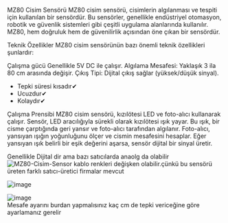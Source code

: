 MZ80 Cisim Sensörü
MZ80 cisim sensörü, cisimlerin algılanması ve tespiti için kullanılan bir sensördür. Bu sensörler, genellikle endüstriyel otomasyon, robotik ve güvenlik sistemleri gibi çeşitli uygulama alanlarında kullanılır. MZ80, hem doğruluk hem de güvenilirlik açısından öne çıkan bir sensördür.

Teknik Özellikler
MZ80 cisim sensörünün bazı önemli teknik özellikleri şunlardır:

Çalışma gücü Genellikle 5V DC ile çalışır.
Algılama Mesafesi: Yaklaşık 3 ila 80 cm arasında değişir.
Çıkış Tipi: Dijital çıkış sağlar (yüksek/düşük sinyal).
<ul>
  <li>Tepki süresi kısadır✔</li>
   <li>Ucuzdur✔</li>
   <li>Kolaydır✔</li>
</ul>



Çalışma Prensibi
MZ80 cisim sensörü, kızılötesi LED ve foto-alıcı kullanarak çalışır. Sensör, 
LED aracılığıyla sürekli olarak kızılötesi ışık yayar. 
Bu ışık, bir cisme çarptığında geri yansır ve foto-alıcı tarafından algılanır. 
Foto-alıcı, yansıyan ışığın yoğunluğunu ölçer ve cismin mesafesini hesaplar. 
Eğer yansıyan ışık belirli bir eşik değerini aşarsa, sensör dijital bir sinyal üretir.


Genellikle Dijital dir ama bazı satıcılarda anaolg da olabilir
![MZ80-Cisim-Sensor](https://github.com/EmreInanc/Arduiono-Tum-Projeler/assets/169296203/df92f9f1-fcc5-430e-ab6b-c179d05f16bf)
kablo renkleri değişken olabilir.çünkü bu sensörü üreten farklı satıcı-üretici firmalar mevcut


![image](https://github.com/EmreInanc/Arduiono-Tum-Projeler/assets/169296203/f2cc3eab-49b9-48bc-81fc-9c1d4b7c1e4c)




![image](https://github.com/EmreInanc/Arduiono-Tum-Projeler/assets/169296203/86dcf163-a630-404c-99c8-86c71c77a68d)
<br />
Mesafe ayarını burdan yapmalısınız kaç cm de tepki vericeğine göre ayarlamanız gerelir
